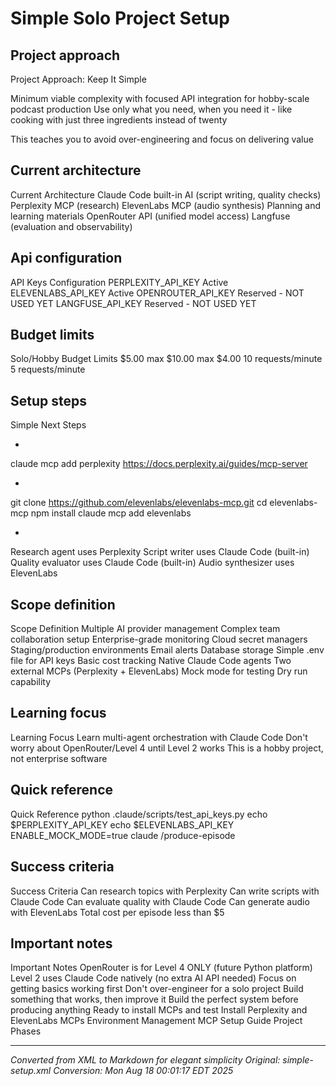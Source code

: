 # Simple Solo Project Setup



## Project approach
Project Approach: Keep It Simple

<technical>
Minimum viable complexity with focused API integration for hobby-scale podcast production
</technical>

<simple>
Use only what you need, when you need it - like cooking with just three ingredients instead of twenty
</simple>

This teaches you to avoid over-engineering and focus on delivering value

## Current architecture
Current Architecture
Claude Code built-in AI (script writing, quality checks)
Perplexity MCP (research)
ElevenLabs MCP (audio synthesis)
Planning and learning materials
OpenRouter API (unified model access)
Langfuse (evaluation and observability)

## Api configuration
API Keys Configuration
PERPLEXITY_API_KEY
Active
ELEVENLABS_API_KEY
Active
OPENROUTER_API_KEY
Reserved - NOT USED YET
LANGFUSE_API_KEY
Reserved - NOT USED YET

## Budget limits
Solo/Hobby Budget Limits
$5.00 max
$10.00 max
$4.00
10 requests/minute
5 requests/minute

## Setup steps
Simple Next Steps

-

claude mcp add perplexity
https://docs.perplexity.ai/guides/mcp-server

-

git clone https://github.com/elevenlabs/elevenlabs-mcp.git
cd elevenlabs-mcp
npm install
claude mcp add elevenlabs

-

Research agent uses Perplexity
Script writer uses Claude Code (built-in)
Quality evaluator uses Claude Code (built-in)
Audio synthesizer uses ElevenLabs

## Scope definition
Scope Definition
Multiple AI provider management
Complex team collaboration setup
Enterprise-grade monitoring
Cloud secret managers
Staging/production environments
Email alerts
Database storage
Simple .env file for API keys
Basic cost tracking
Native Claude Code agents
Two external MCPs (Perplexity + ElevenLabs)
Mock mode for testing
Dry run capability

## Learning focus
Learning Focus
Learn multi-agent orchestration with Claude Code
Don't worry about OpenRouter/Level 4 until Level 2 works
This is a hobby project, not enterprise software

## Quick reference
Quick Reference
python .claude/scripts/test_api_keys.py
echo $PERPLEXITY_API_KEY
echo $ELEVENLABS_API_KEY
ENABLE_MOCK_MODE=true claude /produce-episode

## Success criteria
Success Criteria
Can research topics with Perplexity
Can write scripts with Claude Code
Can evaluate quality with Claude Code
Can generate audio with ElevenLabs
Total cost per episode less than $5

## Important notes
Important Notes
OpenRouter is for Level 4 ONLY (future Python platform)
Level 2 uses Claude Code natively (no extra AI API needed)
Focus on getting basics working first
Don't over-engineer for a solo project
Build something that works, then improve it
Build the perfect system before producing anything
Ready to install MCPs and test
Install Perplexity and ElevenLabs MCPs
Environment Management
MCP Setup Guide
Project Phases

---

*Converted from XML to Markdown for elegant simplicity*
*Original: simple-setup.xml*
*Conversion: Mon Aug 18 00:01:17 EDT 2025*
